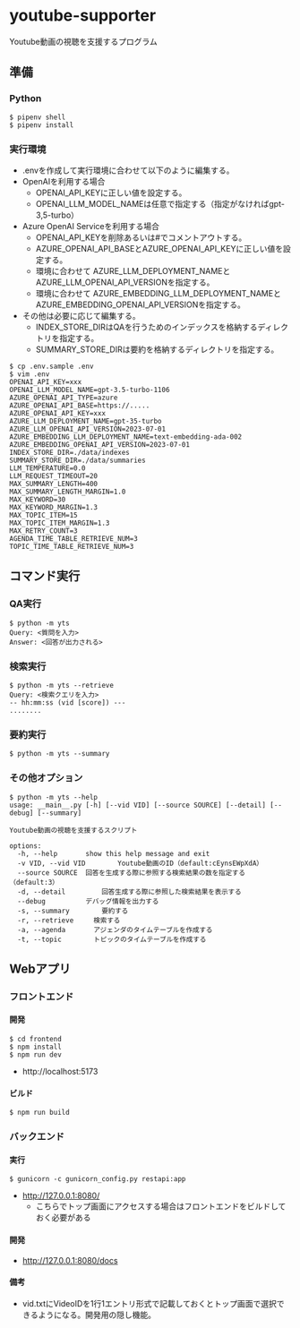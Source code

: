 # youtube-supporter

Youtube動画の視聴を支援するプログラム

## 準備

### Python

```
$ pipenv shell
$ pipenv install
```

### 実行環境

* .envを作成して実行環境に合わせて以下のように編集する。
* OpenAIを利用する場合
  * OPENAI_API_KEYに正しい値を設定する。
  * OPENAI_LLM_MODEL_NAMEは任意で指定する（指定がなければgpt-3,5-turbo）
* Azure OpenAI Serviceを利用する場合
  * OPENAI_API_KEYを削除あるいは#でコメントアウトする。
  * AZURE_OPENAI_API_BASEとAZURE_OPENAI_API_KEYに正しい値を設定する。
  * 環境に合わせて AZURE_LLM_DEPLOYMENT_NAMEとAZURE_LLM_OPENAI_API_VERSIONを指定する。
  * 環境に合わせて AZURE_EMBEDDING_LLM_DEPLOYMENT_NAMEとAZURE_EMBEDDING_OPENAI_API_VERSIONを指定する。
* その他は必要に応じて編集する。
  * INDEX_STORE_DIRはQAを行うためのインデックスを格納するディレクトリを指定する。
  * SUMMARY_STORE_DIRは要約を格納するディレクトリを指定する。

```
$ cp .env.sample .env
$ vim .env
OPENAI_API_KEY=xxx
OPENAI_LLM_MODEL_NAME=gpt-3.5-turbo-1106
AZURE_OPENAI_API_TYPE=azure
AZURE_OPENAI_API_BASE=https://.....
AZURE_OPENAI_API_KEY=xxx
AZURE_LLM_DEPLOYMENT_NAME=gpt-35-turbo
AZURE_LLM_OPENAI_API_VERSION=2023-07-01
AZURE_EMBEDDING_LLM_DEPLOYMENT_NAME=text-embedding-ada-002
AZURE_EMBEDDING_OPENAI_API_VERSION=2023-07-01
INDEX_STORE_DIR=./data/indexes
SUMMARY_STORE_DIR=./data/summaries
LLM_TEMPERATURE=0.0
LLM_REQUEST_TIMEOUT=20
MAX_SUMMARY_LENGTH=400
MAX_SUMMARY_LENGTH_MARGIN=1.0
MAX_KEYWORD=30
MAX_KEYWORD_MARGIN=1.3
MAX_TOPIC_ITEM=15
MAX_TOPIC_ITEM_MARGIN=1.3
MAX_RETRY_COUNT=3
AGENDA_TIME_TABLE_RETRIEVE_NUM=3
TOPIC_TIME_TABLE_RETRIEVE_NUM=3
```

## コマンド実行

### QA実行

```
$ python -m yts
Query: <質問を入力>
Answer: <回答が出力される>
```

### 検索実行

```
$ python -m yts --retrieve
Query: <検索クエリを入力>
-- hh:mm:ss (vid [score]) ---
........
```

### 要約実行

```
$ python -m yts --summary
```


### その他オプション

```
$ python -m yts --help
usage: __main__.py [-h] [--vid VID] [--source SOURCE] [--detail] [--debug] [--summary]

Youtube動画の視聴を支援するスクリプト

options:
  -h, --help       show this help message and exit
  -v VID, --vid VID        Youtube動画のID（default:cEynsEWpXdA）
  --source SOURCE  回答を生成する際に参照する検索結果の数を指定する（default:3）
  -d, --detail         回答生成する際に参照した検索結果を表示する
  --debug          デバッグ情報を出力する
  -s, --summary        要約する
  -r, --retrieve     検索する
  -a, --agenda       アジェンダのタイムテーブルを作成する
  -t, --topic        トピックのタイムテーブルを作成する
```


## Webアプリ

### フロントエンド

#### 開発
```
$ cd frontend
$ npm install
$ npm run dev
```

* http://localhost:5173

#### ビルド
```
$ npm run build
```

### バックエンド
#### 実行
```
$ gunicorn -c gunicorn_config.py restapi:app
```

* http://127.0.0.1:8080/
  * こちらでトップ画面にアクセスする場合はフロントエンドをビルドしておく必要がある

#### 開発
* http://127.0.0.1:8080/docs

#### 備考
* vid.txtにVideoIDを1行1エントリ形式で記載しておくとトップ画面で選択できるようになる。開発用の隠し機能。